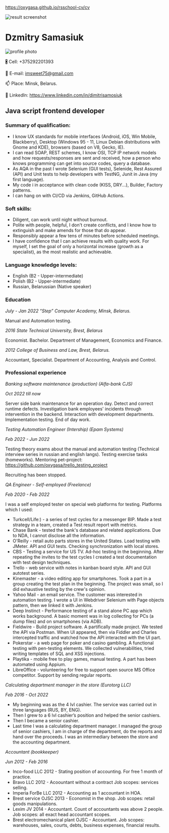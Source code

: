 https://oxygasa.github.io/rsschool-cv/cv

![result screenshot](result_screenshot.png)
# Dzmitry Samasiuk 

![profile photo](profile_photo.png)

🖁 Cell: +375292201393

📩 E-mail: imsweet75@gmail.com

📫 Place: Minsk, Belarus.

🔗 LinkedIn: https://www.linkedin.com/in/dimitrisamosiuk

## **Java script frontend developer**

### Summary of qualification:
* I know UX standards for mobile interfaces (Android, iOS, Win Mobile, Blackberry), Desktop (Windows 95 - 11, Linux Debian distributions with Gnome and KDE), browsers (based on V8, Gecko, IE).
* I can read SOAP, REST schemes, I know OSI, TCP IP network models and how requests/responses are sent and received, how a person who knows programming can get into source codes, query a database.
* As AQA in the past I wrote Selenium (GUI tests), Selenide, Rest Assured (API) and Unit tests to help developers with TestNG, Junit in Java (my first language).
* My code i in acceptance with clean code (KISS, DRY...), Builder, Factory patterns.
* I can hang on with CI/CD via Jenkins, GitHub Actions.

### Soft skills:
* Diligent, can work until night without burnout.
* Polite with people, helpful, I don't create conflicts, and I know how to extinguish and make amends for those that do appear.
* Responsibly appear a few tens of minutes before scheduled meetings.
* I have confidence that I can achieve results with quality work. For myself, I set the goal of only a horizontal increase (growth as a specialist), as the most realistic and achievable.

### Language knowledge levels: 
* English (B2 - Upper-intermediate)
* Polish (B2 - Upper-intermediate)
* Russian, Belarussian (Native speaker)

### Education

*July - Jan 2022 “Step” Computer Academy, Minsk, Belarus.*

Manual and Automation testing. 

*2016 State Technical University, Brest, Belarus*

Economist. Bachelor. Department of Management, Economics and Finance.

*2012 College of Business and Law, Brest, Belarus.*

Accountant, Specialist. Department of Accounting, Analysis and 	Control.

### Professional experience

*Banking software maintenance (production) (Alfa-bank CJS)*

*Oct 2022 till now*

Server side bank maintenance for an operation day. Detect and correct runtime defects. Investigation bank employees' incidents through intervention in the backend. Interaction with development departments. Implementation testing. End of day work.

*Testing Automation Engineer (Intership) (Epam Systems)*

*Feb 2022 - Jun 2022*

Testing theory exams about the manual and automation testing (Technical interview series in russian and english langs). Testing exercise tasks (homeworks). Mentoring pet-project: https://github.com/oxygasa/trello_testing_project 

Recruiting has been stopped.

*QA Engineer - Self-employed (Freelance)*

*Feb 2020 - Feb 2022*

I was a self employed tester on special web platforms for testing. Platforms which I used:
* Turkcell/Life:) - a series of test cycles for a messenger BIP. Made a test strategy in a team, created a Test result report with metrics.
* Chase Bank - tested the bank's database and related applications. Due to NDA, I cannot disclose all the information.
* O'Reilly - retail auto parts stores in the United States. Load testing with JMeter. API and GUI tests. Checking synchronization with local stores.
* CBS - Testing a service for US TV. Ad-hoc testing in the beginning. After repeating the invites to the test cycles I created a test documentation with test design techniques. 
* Trello - web service with notes in kanban board style. API and GUI autotest series.
* Kinemaster - a video editing app for smartphones. Took a part in a group creating the test plan in the beginning. The project was small, so I did exhaustive testing by the crew's opinion. 
* Yahoo Mail - an email service. The customer was interested in automation testing. I wrote a UI in Webdriver Selenium with Page objects pattern, then we linked it with Jenkins. 
* Deep Instinct - Performance testing of a stand alone PC app which works background. A basic moment was in log collecting for PCs (a dump files) and on smartphones (via ADB). 
* Fieldwire - Build project software. A partifically made project. We tested the API via Postman. When UI appeared, then via Fiddler and Charles intercepted traffic and watched how the API interacted with the UI part. 
* Pokerstar - a web page for poker and casino gambling. A functional testing with pen-testing elements. We collected vulnerabilities, tried writing templates of SQL and XSS injections.
* Playtika - mobile free to play games, manual testing. A part has been automated using Appium.
* LibreOffice - volunteering for free to support open source MS Office competitor. Support by sending regular reports.

*Calculating department manager in the store (Eurotorg LLC)*

*Feb 2016 - Oct 2022*

* My beginning was as the 4 lvl cashier. The service was carried out in three languages (RUS, BY, ENG).
* Then I grew to a 6 lvl cashier’s position and helped the senior cashiers.
* Then I became a senior cashier.
* Last time I was a calculating department manager. I managed the group of senior cashiers, I am in charge of the department, do the reports and hand over the proceeds. I was an intermediary between the store and the accounting department.

*Accountant (bookkeeper)*

*Jun 2012 - Feb 2016*

* Inco-food LLC 2012 - Stating position of accounting. For free 1 month of practice.
* Bravo LLC 2012 - Acoountant without a contract Job scopes: services selling.
* Imperia ForBe LLC 2012 - Accounting as 1 accountant in HOA.
* Brest service OJSC 2013 - Economist in the shop. Job scopes: retail goods manipulations.
* Lexim JV 2014 - Accountant. Count of accountants was above 2 people. Job scopes: all exact head accountant scopes.
* Brest electromechanical plant OJSC - Accountant. Job scopes: warehouses, sales, courts, debts, business expenses, financial results.
